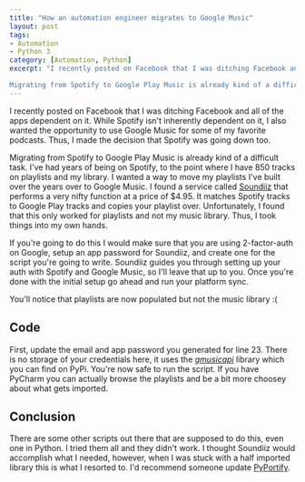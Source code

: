 ```yaml
---
title: "How an automation engineer migrates to Google Music"
layout: post
tags:
- Automation
- Python 3
category: [Automation, Python]
excerpt: "I recently posted on Facebook that I was ditching Facebook and all of the apps dependent on it. While Spotify isn't inherently dependent on it, I also wanted the opportunity to use Google Music for some of my favorite podcasts. Thus, I made the decision that Spotify was going down too.

Migrating from Spotify to Google Play Music is already kind of a difficult task. I've had years of being on Spotify, to the point where I have 850 tracks on playlists and my library. I wanted a way to move my playlists I've built over the years over to Google Music. I found a service called [Soundiiz](soundiiz.com) that performs some needed functions. First, it matches Spotify tracks to Google Play tracks and copies your playlist over. Unfortunately, I found that this only worked for playlists and not my music library. Thus, I took things into my own hands."
---
```


I recently posted on Facebook that I was ditching Facebook and all of the apps dependent on it. While Spotify isn't inherently dependent on it, I also wanted the opportunity to use Google Music for some of my favorite podcasts. Thus, I made the decision that Spotify was going down too.

Migrating from Spotify to Google Play Music is already kind of a difficult task. I've had years of being on Spotify, to the point where I have 850 tracks on playlists and my library. I wanted a way to move my playlists I've built over the years over to Google Music. I found a service called [Soundiiz](soundiiz.com) that performs a very nifty function at a price of $4.95. It matches Spotify tracks to Google Play tracks and copies your playlist over. Unfortunately, I found that this only worked for playlists and not my music library. Thus, I took things into my own hands.

If you're going to do this I would make sure that you are using 2-factor-auth on Google, setup an app password for Soundiiz, and create one for the script you're going to write. Soundiiz guides you through setting up your auth with Spotify and Google Music, so I'll leave that up to you. Once you're done with the initial setup go ahead and run your platform sync.

You'll notice that playlists are now populated but not the music library :(

## Code

<script src="https://gist.github.com/mattouille/cb9325507476695b225cd55e202772bb.js"></script>

First, update the email and app password you generated for line 23. There is no storage of your credentials here, it uses the [*gmusicapi*](https://pypi.python.org/pypi/gmusicapi) library which you can find on PyPi. You're now safe to run the script. If you have PyCharm you can actually browse the playlists and be a bit more choosey about what gets imported.

## Conclusion

There are some other scripts out there that are supposed to do this, even one in Python. I tried them all and they didn't work. I thought Soundiiz would accomplish what I needed, however, when I was stuck with a half imported library this is what I resorted to. I'd recommend someone update [PyPortify](https://github.com/rckclmbr/pyportify).
